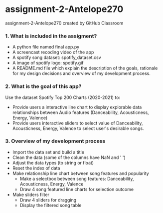 # assignment-2-Antelope270
assignment-2-Antelope270 created by GitHub Classroom
### 1. What is included in the assigment?
- A python file named final app.py
- A screencast recoding video of the app
- A spotify song dataset: spotify_dataset.csv
- A image of spotify logo: spotify.gif
- A README.md file which explain the description of the goals, rationale for my design decisions and overview of my development process.

### 2. What is the goal of this app?
Use the dataset Spotify Top 200 Charts (2020-2021) to: 
- Provide users a interactive line chart to display explorable data relationships between Audio features (Danceability, Acousticness, Energy, Valence)
- Provide users interactive sliders to select value of Danceability, Acousticness, Energy, Valence to select user's desirable songs.

### 3. Overview of my development process
- Import the data set and build a title
- Clean the data (some of the columns have NaN and ' ')
- Adjust the data types (to string or float)
- Reset the index of data
- Make relationship line chart between song features and popularity 
  -  Make a selectbox between song features: Danceability, Acousticness, Energy, Valence
  -  Draw 4 song featured line charts for selection outcome
- Make sliders filter
  - Draw 4 sliders for dragging
  - Display the filtered song table  
